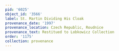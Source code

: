 ```yaml
---
pid: '6025'
object_id: '3566'
label: St. Martin Dividing His Cloak
provenance_date: '1997'
provenance_location: Czech Republic, Roudnice
provenance_text: Restitued to Lobkowicz Collection
order: '1175'
collection: provenance
---
```

